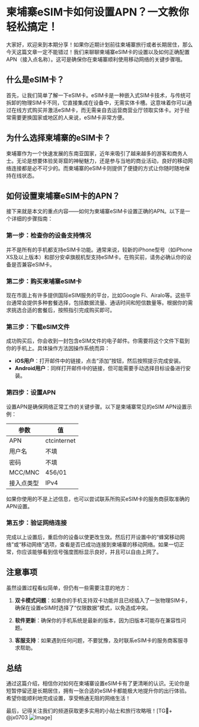 # 柬埔寨eSIM卡如何设置APN？一文教你轻松搞定！

大家好，欢迎来到本期分享！如果你近期计划前往柬埔寨旅行或者长期居住，那么今天这篇文章一定不能错过！我们来聊聊柬埔寨eSIM卡的设置以及如何正确配置APN（接入点名称）。这可是确保你在柬埔寨顺利使用移动网络的关键步骤哦。

## 什么是eSIM卡？

首先，让我们简单了解一下eSIM卡。eSIM卡是一种嵌入式SIM卡技术，与传统可拆卸的物理SIM卡不同，它直接集成在设备中，无需实体卡槽。这意味着你可以通过在线方式购买并激活eSIM卡，而无需亲自去运营商营业厅领取实体卡。对于经常需要更换国家或地区的人来说，eSIM卡非常方便。

## 为什么选择柬埔寨的eSIM卡？

柬埔寨作为一个快速发展的东南亚国家，近年来吸引了越来越多的游客和商务人士。无论是想要体验吴哥窟的神秘魅力，还是参与当地的商业活动，良好的移动网络连接都是必不可少的。而柬埔寨的eSIM卡则提供了便捷的方式让你随时随地保持在线状态。

## 如何设置柬埔寨eSIM卡的APN？

接下来就是本文的重点内容——如何为柬埔寨eSIM卡设置正确的APN。以下是一个详细的步骤指南：

### 第一步：检查你的设备支持情况

并不是所有的手机都支持eSIM卡功能。通常来说，较新的iPhone型号（如iPhone XS及以上版本）和部分安卓旗舰机型支持eSIM卡。在购买前，请务必确认你的设备是否兼容eSIM卡。

### 第二步：购买柬埔寨eSIM卡

现在市面上有许多提供国际eSIM服务的平台，比如Google Fi、Airalo等。这些平台通常会提供多种套餐选择，包括数据流量、通话时间和短信数量等。根据你的需求挑选合适的套餐后，按照指引完成购买即可。

### 第三步：下载eSIM文件

成功购买后，你会收到一封包含eSIM文件的电子邮件。你需要将这个文件下载到你的手机上。具体操作方法因操作系统而异：

- **iOS用户**：打开邮件中的链接，点击“添加”按钮，然后按照提示完成安装。
- **Android用户**：同样打开邮件中的链接，但可能需要手动选择目标设备进行安装。

### 第四步：设置APN

设置APN是确保网络正常工作的关键步骤。以下是柬埔寨常见的eSIM APN设置示例：

| 参数         | 值                     |
|--------------|------------------------|
| APN          | ctcinternet            |
| 用户名       | 不填                   |
| 密码         | 不填                   |
| MCC/MNC      | 456/01                 |
| 接入点类型   | IPv4                   |

如果你使用的不是上述信息，也可以尝试联系所购买eSIM卡的服务商获取准确的APN设置。

### 第五步：验证网络连接

完成以上设置后，重启你的设备以使更改生效。然后打开设置中的“蜂窝移动网络”或“移动网络”选项，查看是否已成功连接到柬埔寨的移动网络。如果一切正常，你应该能够看到信号强度图标显示良好，并且可以自由上网了。

## 注意事项

虽然设置过程看似简单，但仍有一些需要注意的地方：

1. **双卡模式问题**：如果你的手机支持双卡功能并且已经插入了一张物理SIM卡，确保在设置eSIM时选择了“仅限数据”模式，以免造成冲突。
   
2. **软件更新**：确保你的手机系统是最新的版本，因为旧版本可能存在兼容性问题。

3. **客服支持**：如果遇到任何问题，不要犹豫，及时联系eSIM卡的服务商客服寻求帮助。

## 总结

通过这篇介绍，相信你对如何在柬埔寨设置eSIM卡有了更清晰的认识。无论你是短暂停留还是长期居住，拥有一张合适的eSIM卡都能极大地提升你的出行体验。希望你能顺利地完成设置，享受畅通无阻的网络生活！

最后，记得关注我们的频道获取更多实用的小贴士和旅行攻略哦！[TG💪+ @jx0703 ![Image](https://github.com/user-attachments/assets/dbca1d08-cadb-493c-b0ec-ad6f7a83f270)]